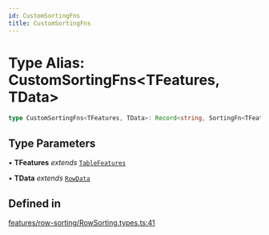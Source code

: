 ```yaml
---
id: CustomSortingFns
title: CustomSortingFns
---
```


# Type Alias: CustomSortingFns\<TFeatures, TData\>

```ts
type CustomSortingFns<TFeatures, TData>: Record<string, SortingFn<TFeatures, TData>>;
```

## Type Parameters

• **TFeatures** *extends* [`TableFeatures`](tablefeatures.md)

• **TData** *extends* [`RowData`](rowdata.md)

## Defined in

[features/row-sorting/RowSorting.types.ts:41](https://github.com/TanStack/table/blob/main/packages/table-core/src/features/row-sorting/RowSorting.types.ts#L41)
